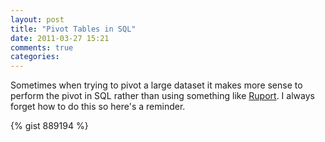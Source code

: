 ```yaml
---
layout: post
title: "Pivot Tables in SQL"
date: 2011-03-27 15:21
comments: true
categories:
---
```

<p>Sometimes when trying to pivot a large dataset it makes more sense to
perform the pivot in SQL rather than using something like <a
href="https://github.com/ruport/ruport">Ruport</a>. I always forget how to do this
so here's a reminder.</p>
{% gist 889194 %}

